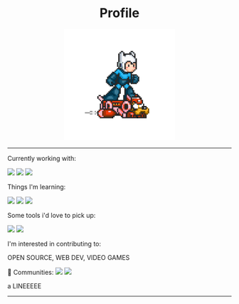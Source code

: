 <!---README--->

<h1 align="center"> Profile </h1>
<p align="center"><img src="https://github.com/LorM89/LorM89/blob/main/assets/cloudyman.gif" width="250" height="250"/></p>

____

<p> 
  Currently working with: 
  <p>
  <img src="https://img.shields.io/badge/TensorFlow%20-%23FF6F00.svg?&style=for-the-badge&logo=TensorFlow&logoColor=white" />
  <img src="https://img.shields.io/badge/Keras%20-%23D00000.svg?&style=for-the-badge&logo=Keras&logoColor=white"/>
  <img src="https://img.shields.io/badge/javascript%20-%23323330.svg?&style=for-the-badge&logo=javascript&logoColor=%23F7DF1E"/>
  </p>
</p>

<p> 
  Things I'm learning: 
  <p>
  <img src="https://img.shields.io/badge/html5%20-%23E34F26.svg?&style=for-the-badge&logo=html5&logoColor=white"/>
  <img src="https://img.shields.io/badge/css3%20-%231572B6.svg?&style=for-the-badge&logo=css3&logoColor=white"/> 
  <img src="https://img.shields.io/badge/python%20-%2314354C.svg?&style=for-the-badge&logo=python&logoColor=white"/> 
</p>

<p> 
  Some tools i'd love to pick up: 
  <p>
  <img src="https://img.shields.io/badge/c++%20-%2300599C.svg?&style=for-the-badge&logo=c%2B%2B&ogoColor=white"/>
  <img src="https://img.shields.io/badge/git%20-%23F05033.svg?&style=for-the-badge&logo=git&logoColor=white"/> 
</p>

<p> 
  I'm interested in contributing to: 
  <p>
  OPEN SOURCE, WEB DEV, VIDEO GAMES
  </p>
</p>

<p> 
  👯 Communities: 
  <img src="https://img.shields.io/badge/github%20-%23121011.svg?&style=for-the-badge&logo=github&logoColor=white"/> <img src="https://img.shields.io/badge/github%20-%23121011.svg?&style=for-the-badge&logo=github&logoColor=white"/>
</p>

a LINEEEEE
____

<!--A simple header
<p align="left">
  - :hammer: Actively working on web applications and APIs using Python, Django, ResT and GraphQL;
  - 🌱 Currently learning Express, Node, MongoDB; 
  - 👯 I’m looking to collaborate on open source projects and learn about new technologies;
  - 🤔 I’m looking for help with Design Pattern 😭; 
</p>
-->
